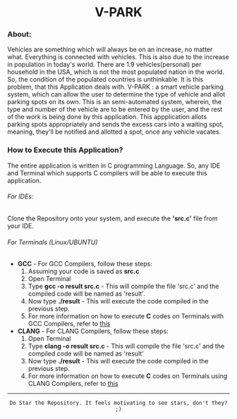 <p align='center'>
<h1 align='center'>V-PARK</h1>
</p>
<h3>
About:
</h3>
<p>
Vehicles are something which will always be on an increase, no matter what. Everything is connected with vehicles. This is also due to the increase in population in today's world. There are 1.9 vehicles(personal) per household in the USA, which is not the most populated nation in the world. So, the condition of the populated countries is unthinkable. It is this problem, that this Application deals with. V-PARK : a smart vehicle parking system, which can allow the user to determine the type of vehicle and allot parking spots on its own. This is an semi-automated system, wherein, the type and number of the vehicle are to be entered by the user, and the rest of the work is being done by this application. This appplication allots parking spots appropriately and sends the excess cars into a waiting spot, meaning, they'll be notified and allotted a spot, once any vehicle vacates.
</p>
<h3>
How to Execute this Application?
</h3>
<p>
The entire application is written in C programming Language. So, any IDE and Terminal which supports C compilers will be able to execute this application.
<h6>For IDEs:</h6>
Clone the Repository onto your system, and execute the <strong>'src.c'</strong> file from your IDE.
<h6>For Terminals (Linux/UBUNTU)</h6>
<ul>
  <li><strong>GCC</strong> - For GCC Compilers, follow these steps:
    <ol><li>Assuming your code is saved as <strong>src.c</strong></li>
      <li>Open Terminal</li>
      <li>Type <strong>gcc -o result src.c</strong> - This will compile the file 'src.c' and the compiled code will be named as 'result'.</li>
      <li>Now type <strong>./result</strong> - This will execute the code compiled in the previous step.</li>
      <li>For more information on how to execute <strong>C</strong> codes on Terminals with GCC Compilers, refer to <a href="http://akira.ruc.dk/~keld/teaching/CAN_e14/Readings/How%20to%20Compile%20and%20Run%20a%20C%20Program%20on%20Ubuntu%20Linux.pdf">this</a></li></ol>
  </li>
  <li><strong>CLANG</strong> - For CLANG Compilers, follow these steps:
    <ol><li>Open Terminal</li>
      <li>Type <strong>clang -o result src.c</strong> - This will compile the file 'src.c' and the compiled code will be named as 'result'</li>
      <li>Now type <strong>./result</strong> - This will execute the code compiled in the previous step.</li>
      <li>For more information on how to execute <strong>C</strong> codes on Terminals using CLANG Compilers, refer to <a href="https://www.lynxbee.com/what-is-clang-how-to-compile-c-program-using-clang/">this</a></li></ol></li></ul>
</p>
<hr>
<p align='center'>
  <code>Do Star the Repository. It feels motivating to see stars, don't they? ;)</code>
</p>
